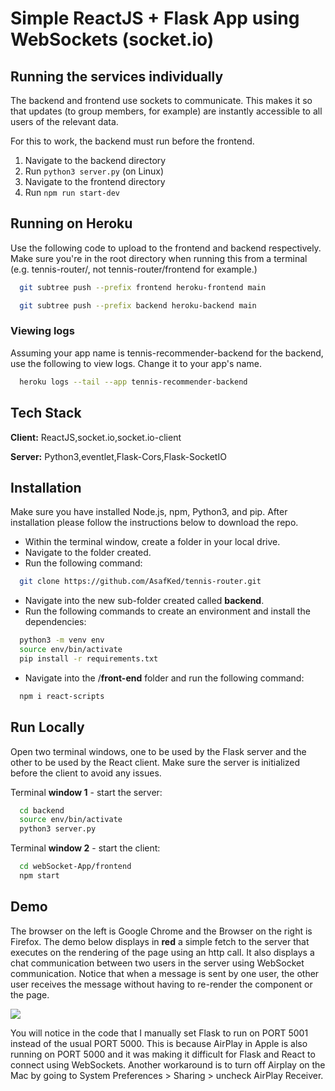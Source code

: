 # Simple ReactJS + Flask App using WebSockets (socket.io)
## Running the services individually
The backend and frontend use sockets to communicate. This makes it so that updates (to group members, for example) are instantly accessible to all users of the relevant data. 

For this to work, the backend must run before the frontend. 

1. Navigate to the backend directory
2. Run `python3 server.py` (on Linux)
3. Navigate to the frontend directory
4. Run `npm run start-dev`

## Running on Heroku
Use the following code to upload to the frontend and backend respectively. Make sure you're in the root directory when running this from a terminal (e.g. tennis-router/, not tennis-router/frontend for example.)
```bash
  git subtree push --prefix frontend heroku-frontend main
```
```bash
  git subtree push --prefix backend heroku-backend main
```

### Viewing logs
Assuming your app name is tennis-recommender-backend for the backend, use the following to view logs. Change it to your app's name.
```bash
  heroku logs --tail --app tennis-recommender-backend
```

## Tech Stack

**Client:** ReactJS,socket.io,socket.io-client

**Server:** Python3,eventlet,Flask-Cors,Flask-SocketIO

## Installation

Make sure you have installed Node.js, npm, Python3, and pip.
After installation please follow the instructions below to download the repo.

- Within the terminal window, create a folder in your local drive.
- Navigate to the folder created.
- Run the following command:

```bash
  git clone https://github.com/AsafKed/tennis-router.git
```

- Navigate into the new sub-folder created called **backend**.
- Run the following commands to create an environment and install the dependencies:

```bash
  python3 -m venv env
  source env/bin/activate
  pip install -r requirements.txt
```

- Navigate into the /**front-end** folder and run the following command:

```bash
  npm i react-scripts
```

## Run Locally

Open two terminal windows, one to be used by the Flask server and the other
to be used by the React client.
Make sure the server is initialized before the client to avoid any issues.

Terminal **window 1** - start the server:

```bash
  cd backend
  source env/bin/activate
  python3 server.py
```

Terminal **window 2** - start the client:

```bash
  cd webSocket-App/frontend
  npm start
```

## Demo

The browser on the left is Google Chrome and the Browser on the right is Firefox.
The demo below displays in **red** a simple fetch to the server that executes on the rendering of the page using an http call.
It also displays a chat communication between two users in the server using WebSocket communication. Notice that when a message is sent by one
user, the other user receives the message without having to re-render the component or the page.

![](/applicationDemo.gif)

You will notice in the code that I manually set Flask to run on PORT 5001 instead of the usual PORT 5000.
This is because AirPlay in Apple is also running on PORT 5000 and it was making it difficult for Flask and React to connect
using WebSockets.
Another workaround is to turn off Airplay on the Mac by going to System Preferences > Sharing > uncheck AirPlay Receiver.

